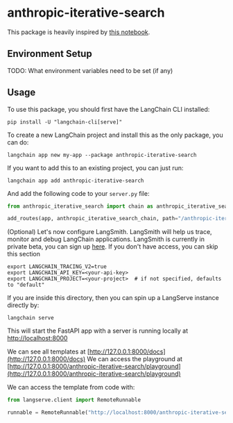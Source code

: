 # anthropic-iterative-search

This package is heavily inspired by [this notebook](https://github.com/anthropics/anthropic-cookbook/blob/main/long_context/wikipedia-search-cookbook.ipynb).

## Environment Setup

TODO: What environment variables need to be set (if any)

## Usage

To use this package, you should first have the LangChain CLI installed:

```shell
pip install -U "langchain-cli[serve]"
```

To create a new LangChain project and install this as the only package, you can do:

```shell
langchain app new my-app --package anthropic-iterative-search
```

If you want to add this to an existing project, you can just run:

```shell
langchain app add anthropic-iterative-search
```

And add the following code to your `server.py` file:
```python
from anthropic_iterative_search import chain as anthropic_iterative_search_chain

add_routes(app, anthropic_iterative_search_chain, path="/anthropic-iterative-search")
```

(Optional) Let's now configure LangSmith. 
LangSmith will help us trace, monitor and debug LangChain applications. 
LangSmith is currently in private beta, you can sign up [here](https://smith.langchain.com/). 
If you don't have access, you can skip this section


```shell
export LANGCHAIN_TRACING_V2=true
export LANGCHAIN_API_KEY=<your-api-key>
export LANGCHAIN_PROJECT=<your-project>  # if not specified, defaults to "default"
```

If you are inside this directory, then you can spin up a LangServe instance directly by:

```shell
langchain serve
```

This will start the FastAPI app with a server is running locally at 
[http://localhost:8000](http://localhost:8000)

We can see all templates at [http://127.0.0.1:8000/docs](http://127.0.0.1:8000/docs)
We can access the playground at [http://127.0.0.1:8000/anthropic-iterative-search/playground](http://127.0.0.1:8000/anthropic-iterative-search/playground)  

We can access the template from code with:

```python
from langserve.client import RemoteRunnable

runnable = RemoteRunnable("http://localhost:8000/anthropic-iterative-search")
```